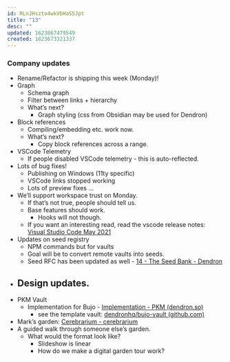 ```yaml
---
id: RLnJHszto4wkVbHaSSJpt
title: "13"
desc: ""
updated: 1623867479549
created: 1623673321337
---
```


### Company updates

-   Rename/Refactor is shipping this week (Monday)!
-   Graph
    -   Schema graph
    -   Filter between links + hierarchy
    -   What’s next?
        -   Graph styling (css from Obsidian may be used for Dendron)
-   Block references
    -   Compiling/embedding etc. work now.
    -   What’s next?
        -   Copy block references across a range.
-   VSCode Telemetry
    -   If people disabled VSCode telemetry - this is auto-reflected.
-   Lots of bug fixes!
    -   Publishing on Windows (11ty specific)
    -   VSCode links stopped working
    -   Lots of preview fixes …
-   We’ll support workspace trust on Monday.
    -   If that’s not true, people should tell us.
    -   Base features should work.
        -   Hooks will not though.
    -   If you want an interesting read, read the vscode release notes: [Visual Studio Code May 2021](https://code.visualstudio.com/updates/v1_57)
-   Updates on seed registry
    -   NPM commands but for vaults
    -   Goal will be to convert remote vaults into seeds.
    -   Seed RFC has been updated as well - [14 - The Seed Bank - Dendron](https://wiki.dendron.so/notes/4039fc46-06b2-4f83-b817-fc490bafbcb3.html)
-   Design updates.
    -
-   PKM Vault
    -   Implementation for Bujo - [Implementation - PKM (dendron.so)](https://pkm.dendron.so/notes/7c64cee9-69a8-48c3-9c0b-5dd031243204.html)
        -   see the template vault: [dendronhq/bujo-vault (github.com)](https://github.com/dendronhq/bujo-vault)
-   Mark’s garden: [Cerebrarium - cerebrarium](https://cerebrarium.garden/)
-   A guided walk through someone else’s garden.
    -   What would the format look like?
        -   Slideshow is linear
        -   How do we make a digital garden tour work?

